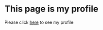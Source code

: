 # This page is my profile

Please click [here](https://abielkiflu.github.io/markdown-to-html/) to see my profile
